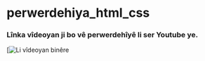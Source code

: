 # perwerdehiya_html_css

### Lînka vîdeoyan ji bo vê perwerdehîyê li ser Youtube ye. 

[![Li vîdeoyan binêre](https://www.youtube.com/channel/UC8RpdX1ZkXr__sck4D4_L6w)

